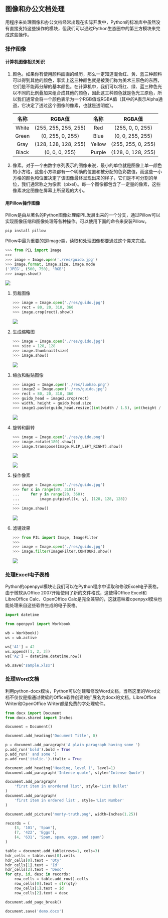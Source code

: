## 图像和办公文档处理

用程序来处理图像和办公文档经常出现在实际开发中，Python的标准库中虽然没有直接支持这些操作的模块，但我们可以通过Python生态圈中的第三方模块来完成这些操作。

### 操作图像

#### 计算机图像相关知识

1. 颜色。如果你有使用颜料画画的经历，那么一定知道混合红、黄、蓝三种颜料可以得到其他的颜色，事实上这三种颜色就是被我们称为美术三原色的东西，它们是不能再分解的基本颜色。在计算机中，我们可以将红、绿、蓝三种色光以不同的比例叠加来组合成其他的颜色，因此这三种颜色就是色光三原色，所以我们通常会将一个颜色表示为一个RGB值或RGBA值（其中的A表示Alpha通道，它决定了透过这个图像的像素，也就是透明度）。

   | 名称  |        RGBA值        |  名称  |       RGBA值       |
   | :---: | :------------------: | :----: | :----------------: |
   | White | (255, 255, 255, 255) |  Red   |  (255, 0, 0, 255)  |
   | Green |   (0, 255, 0, 255)   |  Blue  |  (0, 0, 255, 255)  |
   | Gray  | (128, 128, 128, 255) | Yellow | (255, 255, 0, 255) |
   | Black |    (0, 0, 0, 255)    | Purple | (128, 0, 128, 255) |

2. 像素。对于一个由数字序列表示的图像来说，最小的单位就是图像上单一颜色的小方格，这些小方块都有一个明确的位置和被分配的色彩数值，而这些一小方格的颜色和位置决定了该图像最终呈现出来的样子，它们是不可分割的单位，我们通常称之为像素（pixel）。每一个图像都包含了一定量的像素，这些像素决定图像在屏幕上所呈现的大小。

#### 用Pillow操作图像

Pillow是由从著名的Python图像处理库PIL发展出来的一个分支，通过Pillow可以实现图像压缩和图像处理等各种操作。可以使用下面的命令来安装Pillow。

```Shell
pip install pillow
```

Pillow中最为重要的是Image类，读取和处理图像都要通过这个类来完成。

```Python
>>> from PIL import Image
>>>
>>> image = Image.open('./res/guido.jpg')
>>> image.format, image.size, image.mode
('JPEG', (500, 750), 'RGB')
>>> image.show()
```

![](image-show.png)

1. 剪裁图像

   ```Python
   >>> image = Image.open('./res/guido.jpg')
   >>> rect = 80, 20, 310, 360
   >>> image.crop(rect).show()
   ```

   ![](image-crop.png)

2. 生成缩略图

   ```Python
   >>> image = Image.open('./res/guido.jpg')
   >>> size = 128, 128
   >>> image.thumbnail(size)
   >>> image.show()
   ```

   ![](image-thumbnail.png)

3. 缩放和黏贴图像

   ```Python
   >>> image1 = Image.open('./res/luohao.png')
   >>> image2 = Image.open('./res/guido.jpg')
   >>> rect = 80, 20, 310, 360
   >>> guido_head = image2.crop(rect)
   >>> width, height = guido_head.size
   >>> image1.paste(guido_head.resize((int(width / 1.5), int(height / 1.5))), (172, 40))
   ```

   ![](image-paste.png)

4. 旋转和翻转

   ```Python
   >>> image = Image.open('./res/guido.png')
   >>> image.rotate(180).show()
   >>> image.transpose(Image.FLIP_LEFT_RIGHT).show()
   ```

   ![](image-rotate.png)

   ![](image-transpose.png)

5. 操作像素

   ```Python
   >>> image = Image.open('./res/guido.jpg')
   >>> for x in range(80, 310):
   ...     for y in range(20, 360):
   ...         image.putpixel((x, y), (128, 128, 128))
   ... 
   >>> image.show()
   ```

   ![](image-putpixel.png)

6. 滤镜效果

   ```Python
   >>> from PIL import Image, ImageFilter
   >>>
   >>> image = Image.open('./res/guido.jpg')
   >>> image.filter(ImageFilter.CONTOUR).show()
   ```

   ![](image-filter.png)

### 处理Excel电子表格

Python的openpyxl模块让我们可以在Python程序中读取和修改Excel电子表格，由于微软从Office 2007开始使用了新的文件格式，这使得Office Excel和LibreOffice Calc、OpenOffice Calc是完全兼容的，这就意味着openpyxl模块也能处理来自这些软件生成的电子表格。

```Python
import datetime

from openpyxl import Workbook

wb = Workbook()
ws = wb.active

ws['A1'] = 42
ws.append([1, 2, 3])
ws['A2'] = datetime.datetime.now()

wb.save("sample.xlsx")
```

### 处理Word文档

利用python-docx模块，Python可以创建和修改Word文档，当然这里的Word文档不仅仅是指通过微软的Office软件创建的扩展名为docx的文档，LibreOffice Writer和OpenOffice Writer都是免费的字处理软件。

```Python
from docx import Document
from docx.shared import Inches

document = Document()

document.add_heading('Document Title', 0)

p = document.add_paragraph('A plain paragraph having some ')
p.add_run('bold').bold = True
p.add_run(' and some ')
p.add_run('italic.').italic = True

document.add_heading('Heading, level 1', level=1)
document.add_paragraph('Intense quote', style='Intense Quote')

document.add_paragraph(
    'first item in unordered list', style='List Bullet'
)
document.add_paragraph(
    'first item in ordered list', style='List Number'
)

document.add_picture('monty-truth.png', width=Inches(1.25))

records = (
    (3, '101', 'Spam'),
    (7, '422', 'Eggs'),
    (4, '631', 'Spam, spam, eggs, and spam')
)

table = document.add_table(rows=1, cols=3)
hdr_cells = table.rows[0].cells
hdr_cells[0].text = 'Qty'
hdr_cells[1].text = 'Id'
hdr_cells[2].text = 'Desc'
for qty, id, desc in records:
    row_cells = table.add_row().cells
    row_cells[0].text = str(qty)
    row_cells[1].text = id
    row_cells[2].text = desc

document.add_page_break()

document.save('demo.docx')
```
